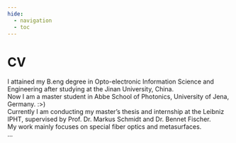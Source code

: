 ```yaml
---
hide:
  - navigation
  - toc
---
```


# CV
I attained my B.eng degree in Opto-electronic Information Science and Engineering after studying at the Jinan University, China.
<br>
Now I am a master student in Abbe School of Photonics, University of Jena, Germany. :>)
<br>
Currently I am conducting my master’s thesis and internship at the Leibniz IPHT, supervised by Prof. Dr. Markus Schmidt and Dr. Bennet Fischer.
<br>
My work mainly focuses on special fiber optics and metasurfaces.
<br>
...